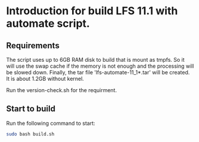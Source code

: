 # Introduction for build LFS 11.1 with automate script.

## Requirements
The script uses up to 6GB RAM disk to build that is mount as tmpfs. So it will use the swap cache if the memory is not enough and the processing will be slowed down. Finally, the tar file 'lfs-automate-11_1*.tar' will be created. It is about 1.2GB without kernel.

Run the version-check.sh for the requirment.

## Start to build

Run the following command to start:
``` bash
sudo bash build.sh
```
